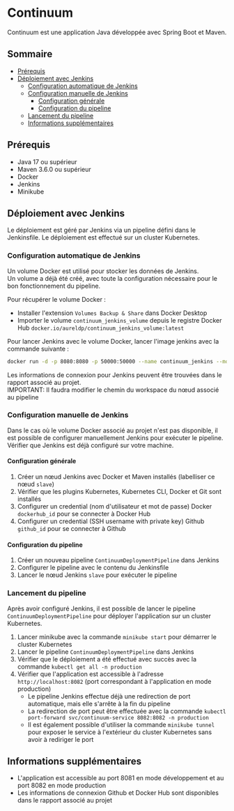 # Continuum

Continuum est une application Java développée avec Spring Boot et Maven.

## Sommaire

- [Prérequis](#prérequis)
- [Déploiement avec Jenkins](#déploiement-avec-jenkins)
  - [Configuration automatique de Jenkins](#configuration-automatique-de-jenkins)
  - [Configuration manuelle de Jenkins](#configuration-manuelle-de-jenkins)
    - [Configuration générale](#configuration-générale)
    - [Configuration du pipeline](#configuration-du-pipeline)
  - [Lancement du pipeline](#lancement-du-pipeline)
  - [Informations supplémentaires](#informations-supplémentaires)

## Prérequis

- Java 17 ou supérieur
- Maven 3.6.0 ou supérieur
- Docker
- Jenkins
- Minikube

## Déploiement avec Jenkins

Le déploiement est géré par Jenkins via un pipeline défini dans le Jenkinsfile. Le déploiement est effectué sur un cluster Kubernetes.

### Configuration automatique de Jenkins

Un volume Docker est utilisé pour stocker les données de Jenkins. \
Un volume a déjà été créé, avec toute la configuration nécessaire pour le bon fonctionnement du pipeline.

Pour récupérer le volume Docker :
- Installer l'extension `Volumes Backup & Share` dans Docker Desktop
- Importer le volume `continuum_jenkins_volume` depuis le registre Docker Hub `docker.io/aureldp/continuum_jenkins_volume:latest`

Pour lancer Jenkins avec le volume Docker, lancer l'image jenkins avec la commande suivante :
```bash
docker run -d -p 8080:8080 -p 50000:50000 --name continuum_jenkins --mount source=continuum_jenkins_volume,target=/var/jenkins_home docker.io/jenkins/jenkins:lts
```

Les informations de connexion pour Jenkins peuvent être trouvées dans le rapport associé au projet. \
IMPORTANT: Il faudra modifier le chemin du workspace du nœud associé au pipeline

### Configuration manuelle de Jenkins

Dans le cas où le volume Docker associé au projet n'est pas disponible, il est possible de configurer manuellement Jenkins pour exécuter le pipeline. \
Vérifier que Jenkins est déjà configuré sur votre machine.

#### Configuration générale

1. Créer un nœud Jenkins avec Docker et Maven installés (labelliser ce nœud `slave`)
2. Vérifier que les plugins Kubernetes, Kubernetes CLI, Docker et Git sont installés
3. Configurer un credential (nom d'utilisateur et mot de passe) Docker `dockerhub_id` pour se connecter à Docker Hub
4. Configurer un credential (SSH username with private key) Github `github_id` pour se connecter à Github

#### Configuration du pipeline

1. Créer un nouveau pipeline `ContinuumDeploymentPipeline` dans Jenkins
2. Configurer le pipeline avec le contenu du Jenkinsfile
3. Lancer le nœud Jenkins `slave` pour exécuter le pipeline

### Lancement du pipeline

Après avoir configuré Jenkins, il est possible de lancer le pipeline `ContinuumDeploymentPipeline` pour déployer l'application sur un cluster Kubernetes.

1. Lancer minikube avec la commande `minikube start` pour démarrer le cluster Kubernetes
2. Lancer le pipeline `ContinuumDeploymentPipeline` dans Jenkins
3. Vérifier que le déploiement a été effectué avec succès avec la commande `kubectl get all -n production`
4. Vérifier que l'application est accessible à l'adresse `http://localhost:8082` (port correspondant à l'application en mode production)
   - Le pipeline Jenkins effectue déjà une redirection de port automatique, mais elle s'arrête à la fin du pipeline
   - La redirection de port peut être effectuée avec la commande `kubectl port-forward svc/continuum-service 8082:8082 -n production`
   - Il est également possible d'utiliser la commande `minikube tunnel` pour exposer le service à l'extérieur du cluster Kubernetes sans avoir à rediriger le port

## Informations supplémentaires

- L'application est accessible au port 8081 en mode développement et au port 8082 en mode production
- Les informations de connexion Github et Docker Hub sont disponibles dans le rapport associé au projet
